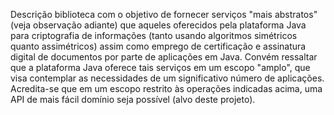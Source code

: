 Descrição
biblioteca com o objetivo de fornecer serviços "mais abstratos" (veja observação adiante) que aqueles oferecidos pela plataforma Java para criptografia de informações (tanto usando algoritmos simétricos quanto assimétricos) assim como emprego de certificação e assinatura digital de documentos por parte de aplicações em Java. Convém ressaltar que a plataforma Java oferece tais serviços em um escopo "amplo", que visa contemplar as necessidades de um significativo número de aplicações. Acredita-se que em um escopo restrito às operações indicadas acima, uma API de mais fácil domínio seja possível (alvo deste projeto).